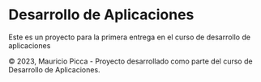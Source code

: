 # Desarrollo de Aplicaciones

Este es un proyecto para la primera entrega en el curso de desarrollo de aplicaciones









© 2023, Mauricio Picca - Proyecto desarrollado como parte del curso de Desarrollo de Aplicaciones.